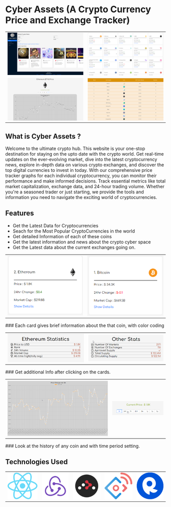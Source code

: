 # Cyber Assets (A Crypto Currency Price and Exchange Tracker)

<table>
  <tr>
    <td><img src="/src/Assets/thumbs/1.png" alt="Image 1"></td>
    <td><img src="/src/Assets/thumbs/2.png" alt="Image 2"></td>
  </tr>
  <tr>
    <td><img src="/src/Assets/thumbs/3.png" alt="Image 3"></td>
    <td><img src="/src/Assets/thumbs/5.png" alt="Image 4"></td>
  </tr>
</table>


## What is Cyber Assets ?

Welcome to the ultimate crypto hub. This website is your one-stop destination for staying on the upto date with the crypto world. Get real-time updates on the ever-evolving market, dive into the latest cryptocurrency news, explore in-depth data on various crypto exchanges, and discover the top digital currencies to invest in today. With our comprehensive price tracker graphs for each individual cryptocurrency, you can monitor their performance and make informed decisions. Track essential metrics like total market capitalization, exchange data, and 24-hour trading volume. Whether you're a seasoned trader or just starting, we provide the tools and information you need to navigate the exciting world of cryptocurrencies.

## Features
<ul>
  <li>Get the Latest Data for Cryptocurrencies</li>
  <li>Seach for the Most Popular CryptoCurrencies in the world</li>
  <li>Get detailed Information of each of these coins</li>
  <li>Get the latest information and news about the crypto cyber space</li>
  <li>Get the Latest data about the current exchanges going on.</li>
</ul>

<table>
  <tr>
    <td><img src="/src/Assets/thumbs/a.png" alt="Image a"></td>
    <td><img src="/src/Assets/thumbs/c.png" alt="Image c"></td>
  </tr>
</table>
### Each card gives brief information about the that coin, with color coding

<table>
  <tr>
    <td><img src="/src/Assets/thumbs/e.png" alt="Image e"></td>
    <td><img src="/src/Assets/thumbs/d.png" alt="Image d"></td>
  </tr>
</table>
### Get additional Info after clicking on the cards.

<table>
  <tr>
    <td><img src="/src/Assets/thumbs/7.png" alt="Image a"></td>
    <td><img src="/src/Assets/thumbs/b.png" alt="Image c"></td>
  </tr>
</table>
### Look at the history of any coin and with time period setting.

## Technologies Used
<table>
  <tr>
    <td><img src="/src/Assets/logos/react.png" alt="Image a"></td>
    <td><img src="/src/Assets/logos/redux.png" alt="Image a"></td>
    <td><img src="/src/Assets/logos/router.png" alt="Image a"></td>
    <td><img src="/src/Assets/logos/ant.png" alt="Image a"></td>
    <td><img src="/src/Assets/logos/rapid api.png" alt="Image a"></td>
  </tr>
</table>
